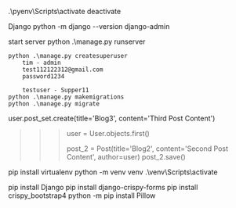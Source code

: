 .\pyenv\Scripts\activate
deactivate


Django
python -m django --version
django-admin


start server
    python .\manage.py runserver


    python .\manage.py createsuperuser
        tim - admin
        test112122312@gmail.com
        password1234

        testuser - Supper11
    python .\manage.py makemigrations
    python .\manage.py migrate



user.post_set.create(title='Blog3', content='Third Post Content')


>>> user = User.objects.first()
>>>
>>> post_2 = Post(title='Blog2', content='Second Post Content', author=user)
>>> post_2.save()




pip install virtualenv
python -m venv venv
.\venv\Scripts\activate

pip install Django
pip install django-crispy-forms
pip install crispy_bootstrap4
python -m pip install Pillow